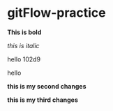 # gitFlow-practice

**This is bold**

*this is italic*


hello 102d9 

hello 


**this is my second changes**


**this is my third changes**
